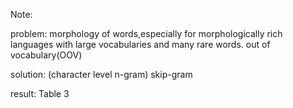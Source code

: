Note:

problem:
morphology of words,especially for morphologically rich languages with large vocabularies and many rare words.
out of vocabulary(OOV)

solution:
(character level n-gram) skip-gram

result:
Table 3
